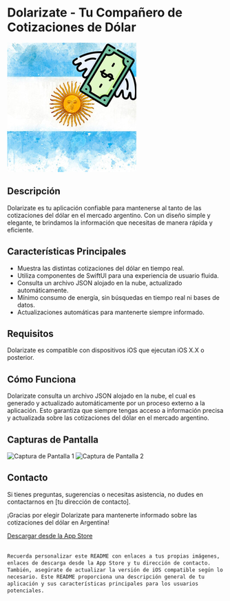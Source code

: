 # Dolarizate - Tu Compañero de Cotizaciones de Dólar

![Logo de Dolarizate](iconapp-2.jpg)

## Descripción

Dolarizate es tu aplicación confiable para mantenerse al tanto de las cotizaciones del dólar en el mercado argentino. Con un diseño simple y elegante, te brindamos la información que necesitas de manera rápida y eficiente.

## Características Principales

- Muestra las distintas cotizaciones del dólar en tiempo real.
- Utiliza componentes de SwiftUI para una experiencia de usuario fluida.
- Consulta un archivo JSON alojado en la nube, actualizado automáticamente.
- Mínimo consumo de energía, sin búsquedas en tiempo real ni bases de datos.
- Actualizaciones automáticas para mantenerte siempre informado.

## Requisitos

Dolarizate es compatible con dispositivos iOS que ejecutan iOS X.X o posterior.

## Cómo Funciona

Dolarizate consulta un archivo JSON alojado en la nube, el cual es generado y actualizado automáticamente por un proceso externo a la aplicación. Esto garantiza que siempre tengas acceso a información precisa y actualizada sobre las cotizaciones del dólar en el mercado argentino.

## Capturas de Pantalla

![Captura de Pantalla 1](enlace-a-captura-de-pantalla-1.png)
![Captura de Pantalla 2](enlace-a-captura-de-pantalla-2.png)

## Contacto

Si tienes preguntas, sugerencias o necesitas asistencia, no dudes en contactarnos en [tu dirección de contacto].

¡Gracias por elegir Dolarizate para mantenerte informado sobre las cotizaciones del dólar en Argentina!

[Descargar desde la App Store](enlace-a-la-app-en-la-app-store)
```

Recuerda personalizar este README con enlaces a tus propias imágenes, enlaces de descarga desde la App Store y tu dirección de contacto. También, asegúrate de actualizar la versión de iOS compatible según lo necesario. Este README proporciona una descripción general de tu aplicación y sus características principales para los usuarios potenciales.

